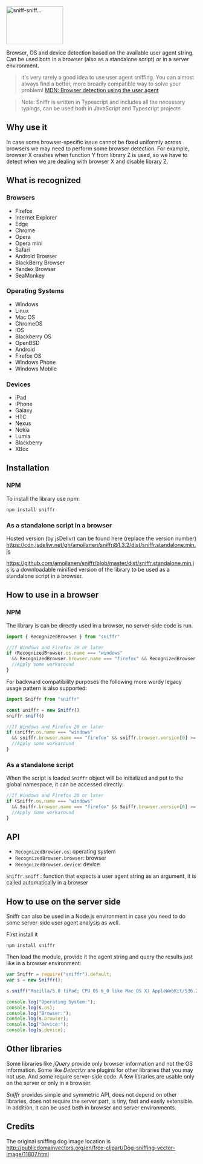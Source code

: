 <img src="http://publicdomainvectors.org/photos/bastiyxc_schn_ffelhund.png" alt="sniff-sniff..." width="150px" height="100px"/>

Browser, OS and device detection based on the available user agent string. Can be used both in a browser (also as a standalone script) or in a server environment.

>it's very rarely a good idea to use user agent sniffing. You can almost always find a better, more broadly compatible way to solve your problem! [MDN: Browser detection using the user agent](https://developer.mozilla.org/en-US/docs/Browser_detection_using_the_user_agent)

> Note: Sniffr is written in Typescript and includes all the necessary typings, can be used both in JavaScript and Typescript projects

## Why use it

In case some browser-specific issue cannot be fixed uniformly across browsers we may need to perform some browser detection. For example, browser X crashes when function Y from library Z is used, so we have to detect when we are dealing with browser X and disable library Z.

## What is recognized

### Browsers

* Firefox
* Internet Explorer
* Edge
* Chrome
* Opera
* Opera mini
* Safari
* Android Browser
* BlackBerry Browser
* Yandex Browser
* SeaMonkey

### Operating Systems

* Windows
* Linux
* Mac OS
* ChromeOS
* iOS
* Blackberry OS
* OpenBSD
* Android
* Firefox OS
* Windows Phone
* Windows Mobile

### Devices

* iPad
* iPhone
* Galaxy
* HTC
* Nexus
* Nokia
* Lumia
* Blackberry
* XBox

## Installation

### NPM

To install the library use npm:

```bash
npm install sniffr
```

### As a standalone script in a browser

Hosted version (by jsDelivr) can be found here (replace the version number) https://cdn.jsdelivr.net/gh/amoilanen/sniffr@1.3.2/dist/sniffr.standalone.min.js

https://github.com/amoilanen/sniffr/blob/master/dist/sniffr.standalone.min.js is a downloadable minified version of the library to be used as a standalone script
in a browser.

## How to use in a browser

### NPM

The library is can be directly used in a browser, no server-side code is run.

```javascript
import { RecognizedBrowser } from "sniffr"

//If Windows and Firefox 28 or later
if (RecognizedBrowser.os.name === "windows"
  && RecognizedBrowser.browser.name === "firefox" && RecognizedBrowser.browser.version[0] >= 28) {
  //Apply some workaround
}
```

For backward compatibility purposes the following more wordy legacy usage pattern is also supported:

```javascript
import Sniffr from "sniffr"

const sniffr = new Sniffr()
sniffr.sniff()

//If Windows and Firefox 28 or later
if (sniffr.os.name === "windows"
  && sniffr.browser.name === "firefox" && sniffr.browser.version[0] >= 28) {
  //Apply some workaround
}
```

### As a standalone script

When the script is loaded `Sniffr` object will be initialized and put to the global namespace, it can be accessed directly:

```javascript
//If Windows and Firefox 28 or later
if (Sniffr.os.name === "windows"
  && Sniffr.browser.name === "firefox" && Sniffr.browser.version[0] >= 28) {
  //Apply some workaround
}
```

## API

* `RecognizedBrowser.os`: operating system
* `RecognizedBrowser.browser`: browser
* `RecognizedBrowser.device`: device

`Sniffr.sniff` : function that expects a user agent string as an argument, it is called automatically in a browser

## How to use on the server side

Sniffr can also be used in a Node.js environment in case you need to do some server-side user agent analysis as well.

First install it

`npm install sniffr`

Then load the module, provide it the agent string and query the results just like in a browser environment:

```javascript
var Sniffr = require("sniffr").default;
var s = new Sniffr();

s.sniff("Mozilla/5.0 (iPad; CPU OS 6_0 like Mac OS X) AppleWebKit/536.26 (KHTML, like Gecko) Version/6.0 Mobile/10A5355d Safari/8536.25");

console.log("Operating System:");
console.log(s.os);
console.log("Browser:");
console.log(s.browser);
console.log("Device:");
console.log(s.device);
```

## Other libraries

Some libraries like _jQuery_ provide only browser information and not the OS information. Some like _Detectizr_ are plugins for other libraries that you may not use. And some require server-side code. A few libraries are usable only on the server or only in a browser.

_Sniffr_ provides simple and symmetric API, does not depend on other libraries, does not require the server part, is tiny, fast and easily extensible. In addition, it can be used both in browser and server environments.

## Credits

The original sniffing dog image location is http://publicdomainvectors.org/en/free-clipart/Dog-sniffing-vector-image/11807.html
